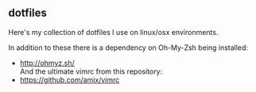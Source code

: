 ## dotfiles
Here's my collection of dotfiles I use on linux/osx environments.

In addition to these there is a dependency on Oh-My-Zsh being installed:
- http://ohmyz.sh/  
And the ultimate vimrc from this repository:
- https://github.com/amix/vimrc
